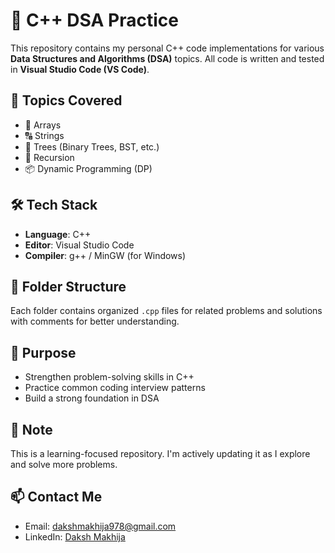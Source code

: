 # 🚀 C++ DSA Practice

This repository contains my personal C++ code implementations for various **Data Structures and Algorithms (DSA)** topics. All code is written and tested in **Visual Studio Code (VS Code)**.

## 📂 Topics Covered

- 🔢 Arrays
- 🔠 Strings
- 🌳 Trees (Binary Trees, BST, etc.)
- 🔁 Recursion
- 📦 Dynamic Programming (DP)

## 🛠️ Tech Stack

- **Language**: C++
- **Editor**: Visual Studio Code
- **Compiler**: g++ / MinGW (for Windows)

## 📁 Folder Structure


Each folder contains organized `.cpp` files for related problems and solutions with comments for better understanding.

## 🎯 Purpose

- Strengthen problem-solving skills in C++
- Practice common coding interview patterns
- Build a strong foundation in DSA

## 🧠 Note

This is a learning-focused repository. I'm actively updating it as I explore and solve more problems.

## 📫 Contact Me

- Email: dakshmakhija978@gmail.com
- LinkedIn: [Daksh Makhija](https://linkedin.com/in/daksh-makhija-a30892202)

